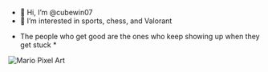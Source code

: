 - 👋 Hi, I’m @cubewin07
- 👀 I’m interested in sports, chess, and Valorant 

* The people who get good are the ones who keep showing up when they get stuck  *

  
![Mario Pixel Art](https://cdna.artstation.com/p/assets/images/images/021/720/920/original/pixel-jeff-mario.gif?1572709433)
<!---
cubewin07/cubewin07 is a ✨ special ✨ repository because its `README.md` (this file) appears on your GitHub profile.
You can click the Preview link to take a look at your changes.
--->
